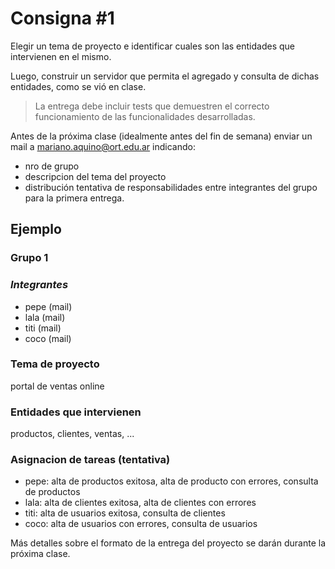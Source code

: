 # Consigna #1

Elegir un tema de proyecto e identificar cuales son las entidades que intervienen en el mismo.

Luego, construir un servidor que permita el agregado y consulta de dichas entidades, como se vió en clase.

> La entrega debe incluir tests que demuestren el correcto funcionamiento de las funcionalidades desarrolladas.

Antes de la próxima clase (idealmente antes del fin de semana) enviar un mail a [mariano.aquino@ort.edu.ar](mariano.aquino@ort.edu.ar) indicando:
- nro de grupo
- descripcion del tema del proyecto
- distribución tentativa de responsabilidades entre integrantes del grupo para la primera entrega.

## Ejemplo

### Grupo 1

### _Integrantes_
- pepe (mail)
- lala (mail)
- titi (mail)
- coco (mail)

### Tema de proyecto
portal de ventas online

### Entidades que intervienen
productos, clientes, ventas, ...

### Asignacion de tareas (tentativa)
- pepe: alta de productos exitosa, alta de producto con errores, consulta de productos
- lala: alta de clientes exitosa, alta de clientes con errores
- titi: alta de usuarios exitosa, consulta de clientes
- coco: alta de usuarios con errores, consulta de usuarios

Más detalles sobre el formato de la entrega del proyecto se darán durante la próxima clase.